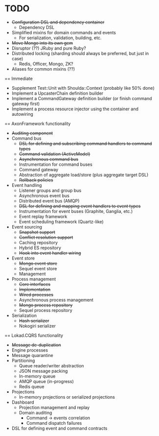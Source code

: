 # TODO

+ ~~Configuration DSL and dependency container~~
  + Dependency DSL
+ Simplified mixins for domain commands and events
  + For serialization, validation, building, etc.
+ ~~Move Mongo into its own gem~~
+ Disruptor (??) JRuby and pure Ruby?
+ Distributed locking (sharding should always be preferred, but just in case)
  + Redis, Officer, Mongo, ZK?
+ Aliases for common mixins (??)

== Immediate

+ Supplement Test::Unit with Shoulda::Context (probably like 50% done)
+ Implement a UpcasterChain definition builder
+ Implement a CommandGateway definition builder (or finish command gateway first)
+ Implement a process resource injector using the container and autowiring

== AxonFramework functionality

+ ~~Auditing component~~
+ Command bus
  + ~~DSL for defining and subscribing command handlers to command types~~
  + ~~Command validation (ActiveModel)~~
  + ~~Asynchronous command bus~~
  + Instrumentation for command buses
  + Command gateway
  + Abstraction of aggregate load/store (plus aggregate target DSL)
  + ~~Rollback policies~~
+ Event handling
  + Listener groups and group bus
  + Asynchronous event bus
  + Distributed event bus (AMQP)
  + ~~DSL for defining and mapping event handlers to event types~~
  + Instrumentation for event buses (Graphite, Ganglia, etc.)
  + Event replay framework
  + Event scheduling framework (Quartz-like)
+ Event sourcing
  + ~~Snapshot support~~
  + ~~Conflict resolution support~~
  + Caching repository
  + Hybrid ES repository
  + ~~Hook into event handler wiring~~
+ Event store
  + ~~Mongo event store~~
  + Sequel event store
  + Management
+ Process management
  + ~~Core interfaces~~
  + ~~Implementation~~
  + ~~Wired processes~~
  + Asynchronous process management
  + ~~Mongo process repository~~
  + Sequel process repository
+ Serialization
  + ~~Hash serializer~~
  + Nokogiri serializer

== Lokad.CQRS functionality

+ ~~Message de-duplication~~
+ Engine processes
+ Message quarantine
+ Partitioning
  + Queue reader/writer abstraction
  + JSON message packing
  + In-memory queue
  + AMQP queue (in-progress)
  + Redis queue
+ Projections
  + In-memory projections or serialized projections
+ Dashboard
  + Projection management and replay
  + Domain auditing
    + Command -> events correlation
    + Command dispatch failures
+ DSL for defining event and command contracts
